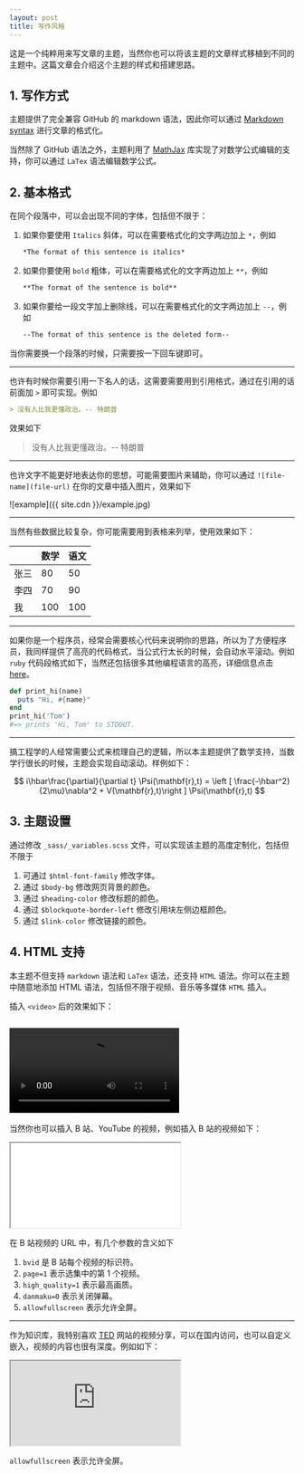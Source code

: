 ```yaml
---
layout: post
title: 写作风格
---
```


这是一个纯粹用来写文章的主题，当然你也可以将该主题的文章样式移植到不同的主题中。这篇文章会介绍这个主题的样式和搭建思路。

## 1. 写作方式

主题提供了完全兼容 GitHub 的 markdown 语法，因此你可以通过 [Markdown syntax](https://guides.github.com/features/mastering-markdown/) 进行文章的格式化。

当然除了 GitHub 语法之外，主题利用了 [MathJax](https://www.mathjax.org/) 库实现了对数学公式编辑的支持，你可以通过 `LaTex` 语法编辑数学公式。

## 2. 基本格式

在同个段落中，可以会出现不同的字体，包括但不限于：

1. 如果你要使用 `Italics` 斜体，可以在需要格式化的文字两边加上 `*`，例如

   ```markdown
   *The format of this sentence is italics*
   ```

2. 如果你要使用 `bold` 粗体，可以在需要格式化的文字两边加上 `**`，例如

   ```markdown
   **The format of the sentence is bold**
   ```

3. 如果你要给一段文字加上删除线，可以在需要格式化的文字两边加上 `--`，例如

   ```markdown
   --The format of this sentence is the deleted form--
   ```

当你需要换一个段落的时候，只需要按一下回车键即可。

---

也许有时候你需要引用一下名人的话，这需要需要用到引用格式，通过在引用的话前面加 `>` 即可实现。例如

```markdown
> 没有人比我更懂政治。-- 特朗普
```

效果如下

> 没有人比我更懂政治。-- 特朗普

---

也许文字不能更好地表达你的思想，可能需要图片来辅助，你可以通过 `![file-name](file-url)` 在你的文章中插入图片，效果如下

![example]({{ site.cdn }}/example.jpg)

---

当然有些数据比较复杂，你可能需要用到表格来列举，使用效果如下：

|      | 数学 | 语文 |
| ---- | ---- | ---- |
| 张三 | 80   | 50   |
| 李四 | 70   | 90   |
| 我   | 100  | 100  |

---

如果你是一个程序员，经常会需要核心代码来说明你的思路，所以为了方便程序员，我同样提供了高亮的代码格式，当公式行太长的时候，会自动水平滚动。例如 `ruby` 代码段格式如下，当然还包括很多其他编程语言的高亮，详细信息点击 [here](https://github.com/rouge-ruby/rouge/wiki/List-of-supported-languages-and-lexers)。

```ruby
def print_hi(name)
  puts "Hi, #{name}"
end
print_hi('Tom')
#=> prints 'Hi, Tom' to STDOUT.
```

---

搞工程学的人经常需要公式来梳理自己的逻辑，所以本主题提供了数学支持，当数学行很长的时候，主题会实现自动滚动。样例如下：

$$
i\hbar\frac{\partial}{\partial t} \Psi(\mathbf{r},t) = \left [ \frac{-\hbar^2}{2\mu}\nabla^2 + V(\mathbf{r},t)\right ] \Psi(\mathbf{r},t)
$$


## 3. 主题设置

通过修改 `_sass/_variables.scss` 文件，可以实现该主题的高度定制化，包括但不限于

1. 可通过 `$html-font-family` 修改字体。
2. 通过 `$body-bg` 修改网页背景的颜色。
3. 通过 `$heading-color` 修改标题的颜色。
4. 通过 `$blockquote-border-left` 修改引用块左侧边框颜色。
5. 通过 `$link-color` 修改链接的颜色。 

## 4. HTML 支持

本主题不但支持 `markdown` 语法和 `LaTex` 语法，还支持 `HTML` 语法。你可以在主题中随意地添加 HTML 语法，包括但不限于视频、音乐等多媒体 `HTML` 插入。

插入 `<video>` 后的效果如下：

<video src="https://cdn-video.xinpianchang.com/5b7fc02a84108.mp4" controls controlsList="nodownload"></video>
---

当然你也可以插入 B 站、YouTube 的视频，例如插入 B 站的视频如下：

<iframe src="//player.bilibili.com/player.html?bvid=BV1ki4y1b7ge&page=1&high_quality=1&danmaku=0" allowfullscreen> </iframe>

在 B 站视频的 URL 中，有几个参数的含义如下

1. `bvid` 是 B 站每个视频的标识符。
2. `page=1` 表示选集中的第 1 个视频。
3. `high_quality=1` 表示最高画质。
4. `danmaku=0` 表示关闭弹幕。 
5. `allowfullscreen` 表示允许全屏。

---

作为知识库，我特别喜欢 [TED](https://www.ted.com/) 网站的视频分享，可以在国内访问，也可以自定义嵌入，视频的内容也很有深度。例如如下：

<iframe src="https://embed.ted.com/talks/amy_cuddy_your_body_language_may_shape_who_you_are" allowfullscreen>
</iframe>

`allowfullscreen` 表示允许全屏。
